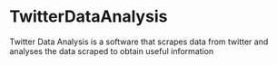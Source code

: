 # TwitterDataAnalysis
Twitter Data Analysis  is a software that scrapes data from twitter and analyses the data scraped to obtain useful information
